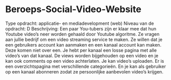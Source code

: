 # Beroeps-Social-Video-Website
Type opdracht: applicatie- en mediadevelopment (web)
Niveau van de opdracht: D
Beschrijving:
Een paar You-tubers zijn er klaar mee dat hun Youtube video’s neer worden gehaald door
Youtube algoritme. Ze vragen aan jullie bedrijf om een video streaming service te maken.
Ze willen dat je een gebruikers account kan aanmaken en een kanaal account kan maken.
Deze komen niet over een. Je hebt per kanaal een losse pagina met alle video’s van dat
kanaal. De views worden bijgehouden op een video en je kan ook comments op een video
achterlaten.
Je kan video’s uploaden.
Er is een overzichtspagina met verschillende categorieën.
En je kan als gebruiker op een kanaal abonneren zodat ze persoonlijke aanbevolen video’s
krijgen.
